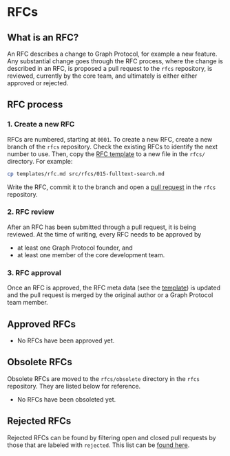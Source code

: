 # RFCs

## What is an RFC?

An RFC describes a change to Graph Protocol, for example a new feature. Any
substantial change goes through the RFC process, where the change is described
in an RFC, is proposed a pull request to the `rfcs` repository, is reviewed,
currently by the core team, and ultimately is either either approved or
rejected.

## RFC process

### 1. Create a new RFC

RFCs are numbered, starting at `0001`. To create a new RFC, create a new branch
of the `rfcs` repository. Check the existing RFCs to identify the next number to
use. Then, copy the [RFC template](./0000-template.md) to a new file in the
`rfcs/` directory. For example:

```sh
cp templates/rfc.md src/rfcs/015-fulltext-search.md
```

Write the RFC, commit it to the branch and open a [pull
request](https://github.com/graphprotocol/rfcs/pulls) in the `rfcs` repository.

### 2. RFC review

After an RFC has been submitted through a pull request, it is being reviewed. At
the time of writing, every RFC needs to be approved by

- at least one Graph Protocol founder, and
- at least one member of the core development team.

### 3. RFC approval

Once an RFC is approved, the RFC meta data (see the
[template](./0000-template.md)) is updated and the pull request is merged
by the original author or a Graph Protocol team member.

## Approved RFCs

- No RFCs have been approved yet.

## Obsolete RFCs

Obsolete RFCs are moved to the `rfcs/obsolete` directory in the `rfcs`
repository. They are listed below for reference.

- No RFCs have been obsoleted yet.

## Rejected RFCs

Rejected RFCs can be found by filtering open and closed pull requests by those
that are labeled with `rejected`. This list can be [found
here](https://github.com/graphprotocol/rfcs/issues?q=label:rfc+label:rejected).
